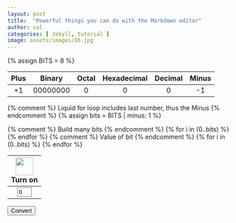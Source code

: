 ```yaml
---
layout: post
title:  "Powerful things you can do with the Markdown editor"
author: sal
categories: [ Jekyll, tutorial ]
image: assets/images/16.jpg
---
```

{% assign BITS = 8 %}

<style>
    td {
        text-align: center;
        vertical-align: middle;
    }
</style>

<table>
    <thead>
        <tr class="header" id="table">
            <th>Plus</th>
            <th>Binary</th>
            <th>Octal</th>
            <th>Hexadecimal</th>
            <th>Decimal</th>
            <th>Minus</th>
        </tr>
    </thead>
    <tbody>
        <tr>
            <td><div class="button" id="add1" onclick="add(1)">+1</div></td>
            <td id="binary">00000000</td>
            <td id="octal">0</td>
            <td id="hexadecimal">0</td>
            <td id="decimal">0</td>
            <td><div class="button" id="sub1" onclick="add(-1)">-1</div></td>
        </tr>
    </tbody>
</table>

{% comment %}
Liquid for loop includes last number, thus the Minus
{% endcomment %}
{% assign bits = BITS | minus: 1 %} 

<table>
    <thead>
        <tr>
            {% comment %}
            Build many bits
            {% endcomment %}
            {% for i in (0..bits) %}
            <th><img id="bulb{{ i }}" src="{{site.baseurl}}/assets/images/bulb_off.png" alt="" width="40" height="Auto">
                <div class="button" id="butt{{ i }}" onclick="javascript:toggleBit({{ i }})">Turn on</div>
            </th>
            {% endfor %}
        </tr>
    </thead>
    <tbody>
        <tr>
            {% comment %}
            Value of bit
            {% endcomment %}
            {% for i in (0..bits) %}
            <td><input type='text' id="digit{{ i }}" Value="0" size="1" readonly></td>
            {% endfor %}
        </tr>
    </tbody>
</table>



<button id = "submit">Convert</button>


<script>

    // header := w.Header()
    // header.Add("Access-Control-Allow-Origin", "*")

    // if r.Method == "OPTIONS" {
    //     w.WriteHeader(http.StatusOK)
    //     return
    // }   

    const BITS = {{ BITS }};
    const MAX = 2 ** BITS - 1;
    const MSG_ON = "Turn on";
    const IMAGE_ON = "{{site.baseurl}}/assets/images/bulb_on.gif";
    const MSG_OFF = "Turn off";
    const IMAGE_OFF = "{{site.baseurl}}/assets/images/bulb_off.png";
    const submit = document.getElementById("submit");
    submit.addEventListener("click", send);


    // return string with current value of each bit
    function getBits() {
        let bits = "";
        for(let i = 0; i < BITS; i++) {
            bits = bits + document.getElementById('digit' + i).value;
        }
        return bits;
    }
    // setter for Document Object Model (DOM) values
    function setConversions(binary) {
        document.getElementById('binary').innerHTML = binary;
        // Octal conversion
        document.getElementById('octal').innerHTML = parseInt(binary, 2).toString(8);
        // Hexadecimal conversion
        document.getElementById('hexadecimal').innerHTML = parseInt(binary, 2).toString(16);
        // Decimal conversion
        document.getElementById('decimal').innerHTML = parseInt(binary, 2).toString();
    }
    // convert decimal to base 2 using modulo with divide method
    function decimal_2_base(decimal, base) {
        let conversion = "";
        // loop to convert to base
        do {
            let digit = decimal % base;           // obtain right most digit
            conversion = "" + digit + conversion; // what does this do? inserts digit to front of string
            decimal = ~~(decimal / base);         // what does this do? divides by base what is ~~? force whole number
        } while (decimal > 0);                    // why while at the end? 0 pads front of binary number
            // loop to pad with zeros
            if (base === 2) {                     // only pad for binary conversions
                for (let i = 0; conversion.length < BITS; i++) {
                    conversion = "0" + conversion;
            }
        }
        return conversion;
    }
    // toggle selected bit and recalculate
    function toggleBit(i) {
        //alert("Digit action: " + i );
        const dig = document.getElementById('digit' + i);
        const image = document.getElementById('bulb' + i);
        const butt = document.getElementById('butt' + i);
        // Change digit and visual
        if (image.src.match(IMAGE_ON)) {
            dig.value = 0;
            image.src = IMAGE_OFF;
            butt.innerHTML = MSG_ON;
        } else {
            dig.value = 1;
            image.src = IMAGE_ON;
            butt.innerHTML = MSG_OFF;
        }
        // Binary numbers
        const binary = getBits();
        setConversions(binary);
    }

    // add is positive integer, subtract is negative integer
    function add(n) {
        let binary = getBits();
        // convert to decimal and do math
        let decimal = parseInt(binary, 2);
        if (n > 0) {  // PLUS
            decimal = MAX === decimal ? 0 : decimal += n; // OVERFLOW or PLUS
        } else  {     // MINUS
            decimal = 0 === decimal ? MAX : decimal += n; // OVERFLOW or MINUS
        }
        // convert the result back to binary
        binary = decimal_2_base(decimal, 2);
        // update conversions
        setConversions(binary);
        // update bits
        for (let i = 0; i < binary.length; i++) {
            let digit = binary.substr(i, 1);
            document.getElementById('digit' + i).value = digit;
            if (digit === "1") {
                document.getElementById('bulb' + i).src = IMAGE_ON;
                document.getElementById('butt' + i).innerHTML = MSG_OFF;
            } else {
                document.getElementById('bulb' + i).src = IMAGE_OFF;
                document.getElementById('butt' + i).innerHTML = MSG_ON;
            }
        }
    }
    
    //sends number and data to backend
    function send() {
    var binary = getBits();
        var myHeaders = new Headers();
        myHeaders.append("Content-Type", "application/json");
        myHeaders.append("Accept", "application/json");
        var raw = JSON.stringify({
        "tag": binary
        });
        var requestOptions = {
            method: 'POST',
            headers: myHeaders,
            body: raw,
            redirect: 'follow'
        };
        console.log(binary);

    fetch("http://127.0.0.1:8086/api/binary/", requestOptions)
        .then(response => response.json()) // Parse the response as JSON
        .then(result => console.log(result))
        .catch(error => console.log('error', error));

}








    // fetch("http://127.0.0.1:8086/api/y/query", {
    // method: "POST",
    // body: JSON.stringify({
    //     query: binary
    //     title: "Binary Data",
    //     completed: false
    // }),
    // headers: {
    //     "Content-type": "application/json; charset=UTF-8"
    // }
    // })
    // .then((response) => response.json())
    // .then((json) => console.log(json));

    // const xhr = new XMLHttpRequest();
    // const url = 'http://127.0.0.1:8086/api/y/<string:query>'; 

    // xhr.open('POST', url, true);
    // xhr.setRequestHeader('Content-Type', 'application/json');

    // xhr.onreadystatechange = function() {
    //     if (xhr.readyState === 4 && xhr.status === 200) {
    //       console.log('Data sent successfully');
    //     // Handle the response from the backend if needed
    //     }
    // };
    // console.log(binary);
    // const data = JSON.stringify({ binary : binary });
    // xhr.send(data);
    

</script>
